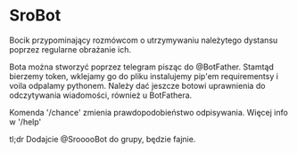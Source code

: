 # SroBot
Bocik przypominający rozmówcom o utrzymywaniu należytego dystansu poprzez regularne obrażanie ich.


Bota można stworzyć poprzez telegram pisząc do @BotFather.
Stamtąd bierzemy token, wklejamy go do pliku instalujemy pip'em requirementsy i voila odpalamy pythonem.
Należy dać jeszcze botowi uprawnienia do odczytywania wiadomości, również u BotFathera.

Komenda '/chance' zmienia prawdopodobieństwo odpisywania. Więcej info w '/help'

tl;dr
Dodajcie @SrooooBot do grupy, będzie fajnie.
